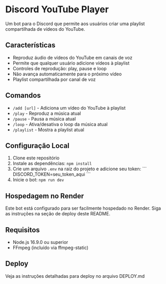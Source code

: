 # Discord YouTube Player

Um bot para o Discord que permite aos usuários criar uma playlist compartilhada de vídeos do YouTube.

## Características

- Reproduz áudio de vídeos do YouTube em canais de voz
- Permite que qualquer usuário adicione vídeos à playlist
- Controles de reprodução: play, pause e loop
- Não avança automaticamente para o próximo vídeo
- Playlist compartilhada por canal de voz

## Comandos

- `/add [url]` - Adiciona um vídeo do YouTube à playlist
- `/play` - Reproduz a música atual
- `/pause` - Pausa a música atual
- `/loop` - Ativa/desativa o loop da música atual
- `/playlist` - Mostra a playlist atual

## Configuração Local

1. Clone este repositório
2. Instale as dependências: `npm install`
3. Crie um arquivo `.env` na raiz do projeto e adicione seu token:
   \`\`\`
   DISCORD_TOKEN=seu_token_aqui
   \`\`\`
4. Inicie o bot: `npm run dev`

## Hospedagem no Render

Este bot está configurado para ser facilmente hospedado no Render. Siga as instruções na seção de deploy deste README.

## Requisitos

- Node.js 16.9.0 ou superior
- FFmpeg (incluído via ffmpeg-static)

## Deploy

Veja as instruções detalhadas para deploy no arquivo DEPLOY.md
